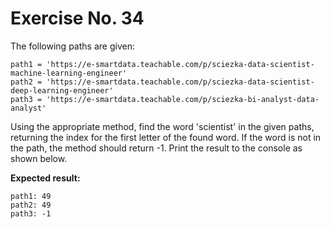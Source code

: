 # Exercise No. 34


The following paths are given:


    path1 = 'https://e-smartdata.teachable.com/p/sciezka-data-scientist-machine-learning-engineer'
    path2 = 'https://e-smartdata.teachable.com/p/sciezka-data-scientist-deep-learning-engineer'
    path3 = 'https://e-smartdata.teachable.com/p/sciezka-bi-analyst-data-analyst'


Using the appropriate method, find the word 'scientist' in the given paths, returning the index for the first letter of the found word. If the word is not in the path, the method should return -1. Print the result to the console as shown below.


**Expected result:**


    path1: 49
    path2: 49
    path3: -1